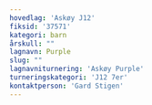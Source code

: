 ```yaml
---
hovedlag: 'Askøy J12'
fiksid: '37571'
kategori: barn
årskull: ""
lagnavn: Purple
slug: ""
lagnavniturnering: 'Askøy Purple'
turneringskategori: 'J12 7er'
kontaktperson: 'Gard Stigen'
---
```

